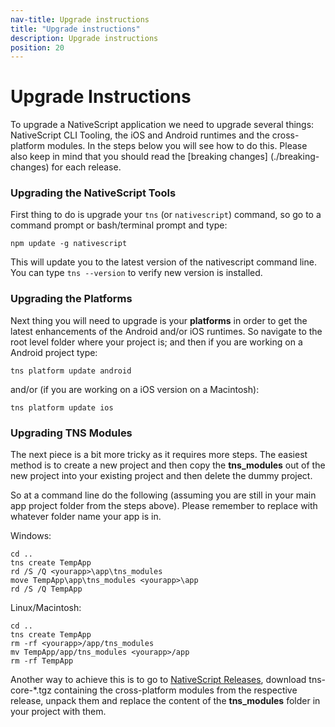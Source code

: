 ```yaml
---
nav-title: Upgrade instructions
title: "Upgrade instructions"
description: Upgrade instructions
position: 20
---
```


# Upgrade Instructions

To upgrade a NativeScript application we need to upgrade several things: NativeScript CLI Tooling, the iOS and Android runtimes and the cross-platform modules. In the steps below you will see how to do this. Please also keep in mind that you should read the [breaking changes] (./breaking-changes) for each release.

### Upgrading the NativeScript Tools

First thing to do is upgrade your `tns` (or `nativescript`) command, so go to a command prompt or bash/terminal prompt and type:
```
npm update -g nativescript
```

This will update you to the latest version of the nativescript command line.  
You can type `tns --version` to verify new version is installed.

### Upgrading the Platforms

Next thing you will need to upgrade is your **platforms** in order to get the latest enhancements of the Android and/or iOS runtimes. So navigate to the root level folder where your project is; and then if you are working on a Android project type:
```
tns platform update android
```

and/or (if you are working on a iOS version on a Macintosh):
```
tns platform update ios
```

### Upgrading TNS Modules

Тhe next piece is a bit more tricky as it requires more steps. The easiest method is to create a new project and then copy the **tns_modules** out of the new project into your existing project and then delete the dummy project.

So at a command line do the following (assuming you are still in your main app project folder from the steps above). Please remember to replace **<yourapp>** with whatever folder name your app is in.

Windows:
```
cd ..
tns create TempApp
rd /S /Q <yourapp>\app\tns_modules
move TempApp\app\tns_modules <yourapp>\app
rd /S /Q TempApp
```

Linux/Macintosh:
```
cd ..
tns create TempApp
rm -rf <yourapp>/app/tns_modules
mv TempApp/app/tns_modules <yourapp>/app
rm -rf TempApp
```

Another way to achieve this is to go to [NativeScript Releases](https://github.com/NativeScript/NativeScript/releases/), download tns-core-\*.tgz containing the cross-platform modules from the respective release, unpack them and replace the content of the **tns_modules** folder in your project with them.
